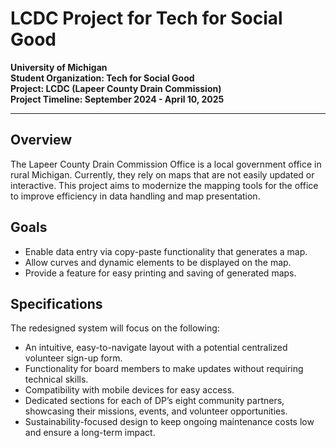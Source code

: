 # LCDC Project for Tech for Social Good

**University of Michigan**  
**Student Organization: Tech for Social Good**  
**Project: LCDC (Lapeer County Drain Commission)**  
**Project Timeline: September 2024 - April 10, 2025**

---

## Overview
The Lapeer County Drain Commission Office is a local government office in rural Michigan. Currently, they rely on maps that are not easily updated or interactive. This project aims to modernize the mapping tools for the office to improve efficiency in data handling and map presentation.

## Goals
- Enable data entry via copy-paste functionality that generates a map.
- Allow curves and dynamic elements to be displayed on the map.
- Provide a feature for easy printing and saving of generated maps.

## Specifications
The redesigned system will focus on the following:
- An intuitive, easy-to-navigate layout with a potential centralized volunteer sign-up form.
- Functionality for board members to make updates without requiring technical skills.
- Compatibility with mobile devices for easy access.
- Dedicated sections for each of DP’s eight community partners, showcasing their missions, events, and volunteer opportunities.
- Sustainability-focused design to keep ongoing maintenance costs low and ensure a long-term impact.
